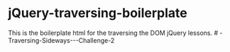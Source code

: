 # jQuery-traversing-boilerplate
This is the boilerplate html for the traversing the DOM jQuery lessons. # -Traversing-Sideways---Challenge-2
